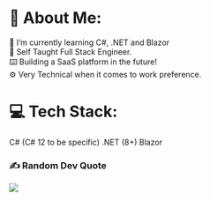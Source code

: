 # 💫 About Me:
🌱 I’m currently learning C#, .NET and Blazor<br/>
📖 Self Taught Full Stack Engineer. <br/>
⌨️ Building a SaaS platform in the future! <br/>
⚙️ Very Technical when it comes to work preference. <br/>


# 💻 Tech Stack:
C# (C# 12 to be specific)
.NET (8+)
Blazor


### ✍️ Random Dev Quote
![](https://quotes-github-readme.vercel.app/api?type=vetical&theme=tokyonight)
